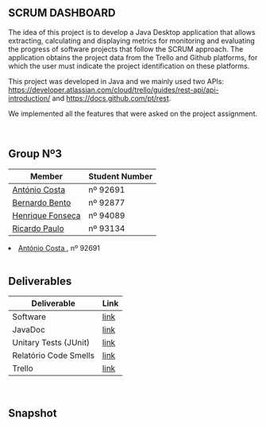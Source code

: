 ## SCRUM DASHBOARD

The idea of this project is to develop a Java Desktop application that allows extracting, calculating and displaying metrics for monitoring and evaluating the progress of software projects that follow the SCRUM approach.
The application obtains the project data from the Trello and Github platforms, for which the user must indicate the project identification on these platforms. 

This project was developed in Java and we mainly used two APIs: https://developer.atlassian.com/cloud/trello/guides/rest-api/api-introduction/ and https://docs.github.com/pt/rest.

We implemented all the features that were asked on the project assignment.

<br>

## Group Nº3

| Member | Student Number |
|---	|--- |
|[António Costa](https://github.com/appca1-iscte) |nº 92691 |
|[Bernardo Bento](https://github.com/Bernardo-Bento) |nº 92877 |
|[Henrique Fonseca](https://github.com/henrique-efonseca) |nº 94089 |
|[Ricardo Paulo](https://github.com/pauletasm) |nº 93134 |

<li> <a href="https://github.com/appca1-iscte"> António Costa </a> , nº 92691 <br>

<br>

## Deliverables

| Deliverable | Link |
|---	|--- |
| Software | [link](https://github.com/henrique-efonseca/ES-LETI-1Sem-2021-Grupo3/tree/develop/ScrumDashboard) |
| JavaDoc |[link](https://henrique-efonseca.github.io/ES-LETI-1Sem-2021-Grupo3/) |
| Unitary Tests (JUnit) |[link](https://henrique-efonseca.github.io/junit/) |
| Relatório Code Smells |[link](https://github.com/henrique-efonseca/ES-LETI-1Sem-2021-Grupo3/tree/develop/ScrumDashboard/CodeSmells) |
| Trello | [link](https://github.com/henrique-efonseca/ES-LETI-1Sem-2021-Grupo3/tree/develop/Trello) |

<br>

## Snapshot

